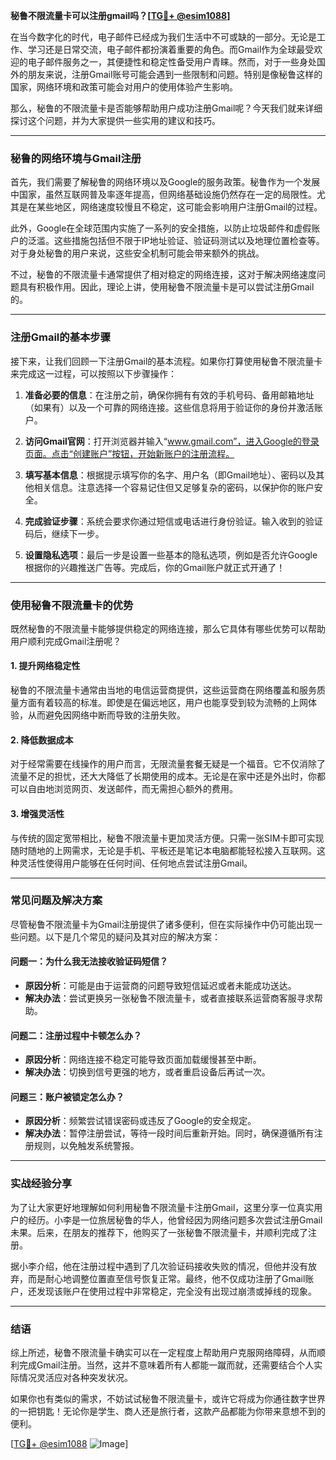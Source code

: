 **秘鲁不限流量卡可以注册gmail吗？[[TG💪+ @esim1088](https://t.me/s/esim1088)]**

在当今数字化的时代，电子邮件已经成为我们生活中不可或缺的一部分。无论是工作、学习还是日常交流，电子邮件都扮演着重要的角色。而Gmail作为全球最受欢迎的电子邮件服务之一，其便捷性和稳定性备受用户青睐。然而，对于一些身处国外的朋友来说，注册Gmail账号可能会遇到一些限制和问题。特别是像秘鲁这样的国家，网络环境和政策可能会对用户的使用体验产生影响。

那么，秘鲁的不限流量卡是否能够帮助用户成功注册Gmail呢？今天我们就来详细探讨这个问题，并为大家提供一些实用的建议和技巧。

---

### 秘鲁的网络环境与Gmail注册

首先，我们需要了解秘鲁的网络环境以及Google的服务政策。秘鲁作为一个发展中国家，虽然互联网普及率逐年提高，但网络基础设施仍然存在一定的局限性。尤其是在某些地区，网络速度较慢且不稳定，这可能会影响用户注册Gmail的过程。

此外，Google在全球范围内实施了一系列的安全措施，以防止垃圾邮件和虚假账户的泛滥。这些措施包括但不限于IP地址验证、验证码测试以及地理位置检查等。对于身处秘鲁的用户来说，这些安全机制可能会带来额外的挑战。

不过，秘鲁的不限流量卡通常提供了相对稳定的网络连接，这对于解决网络速度问题具有积极作用。因此，理论上讲，使用秘鲁不限流量卡是可以尝试注册Gmail的。

---

### 注册Gmail的基本步骤

接下来，让我们回顾一下注册Gmail的基本流程。如果你打算使用秘鲁不限流量卡来完成这一过程，可以按照以下步骤操作：

1. **准备必要的信息**：在注册之前，确保你拥有有效的手机号码、备用邮箱地址（如果有）以及一个可靠的网络连接。这些信息将用于验证你的身份并激活账户。

2. **访问Gmail官网**：打开浏览器并输入“www.gmail.com”，进入Google的登录页面。点击“创建账户”按钮，开始新账户的注册流程。

3. **填写基本信息**：根据提示填写你的名字、用户名（即Gmail地址）、密码以及其他相关信息。注意选择一个容易记住但又足够复杂的密码，以保护你的账户安全。

4. **完成验证步骤**：系统会要求你通过短信或电话进行身份验证。输入收到的验证码后，继续下一步。

5. **设置隐私选项**：最后一步是设置一些基本的隐私选项，例如是否允许Google根据你的兴趣推送广告等。完成后，你的Gmail账户就正式开通了！

---

### 使用秘鲁不限流量卡的优势

既然秘鲁的不限流量卡能够提供稳定的网络连接，那么它具体有哪些优势可以帮助用户顺利完成Gmail注册呢？

#### 1. **提升网络稳定性**
秘鲁的不限流量卡通常由当地的电信运营商提供，这些运营商在网络覆盖和服务质量方面有着较高的标准。即使是在偏远地区，用户也能享受到较为流畅的上网体验，从而避免因网络中断而导致的注册失败。

#### 2. **降低数据成本**
对于经常需要在线操作的用户而言，无限流量套餐无疑是一个福音。它不仅消除了流量不足的担忧，还大大降低了长期使用的成本。无论是在家中还是外出时，你都可以自由地浏览网页、发送邮件，而无需担心额外的费用。

#### 3. **增强灵活性**
与传统的固定宽带相比，秘鲁不限流量卡更加灵活方便。只需一张SIM卡即可实现随时随地的上网需求，无论是手机、平板还是笔记本电脑都能轻松接入互联网。这种灵活性使得用户能够在任何时间、任何地点尝试注册Gmail。

---

### 常见问题及解决方案

尽管秘鲁不限流量卡为Gmail注册提供了诸多便利，但在实际操作中仍可能出现一些问题。以下是几个常见的疑问及其对应的解决方案：

#### 问题一：为什么我无法接收验证码短信？
- **原因分析**：可能是由于运营商的问题导致短信延迟或者未能成功送达。
- **解决办法**：尝试更换另一张秘鲁不限流量卡，或者直接联系运营商客服寻求帮助。

#### 问题二：注册过程中卡顿怎么办？
- **原因分析**：网络连接不稳定可能导致页面加载缓慢甚至中断。
- **解决办法**：切换到信号更强的地方，或者重启设备后再试一次。

#### 问题三：账户被锁定怎么办？
- **原因分析**：频繁尝试错误密码或违反了Google的安全规定。
- **解决办法**：暂停注册尝试，等待一段时间后重新开始。同时，确保遵循所有注册规则，以免触发系统警报。

---

### 实战经验分享

为了让大家更好地理解如何利用秘鲁不限流量卡注册Gmail，这里分享一位真实用户的经历。小李是一位旅居秘鲁的华人，他曾经因为网络问题多次尝试注册Gmail未果。后来，在朋友的推荐下，他购买了一张秘鲁不限流量卡，并顺利完成了注册。

据小李介绍，他在注册过程中遇到了几次验证码接收失败的情况，但他并没有放弃，而是耐心地调整位置直至信号恢复正常。最终，他不仅成功注册了Gmail账户，还发现该账户在使用过程中非常稳定，完全没有出现过崩溃或掉线的现象。

---

### 结语

综上所述，秘鲁不限流量卡确实可以在一定程度上帮助用户克服网络障碍，从而顺利完成Gmail注册。当然，这并不意味着所有人都能一蹴而就，还需要结合个人实际情况灵活应对各种突发状况。

如果你也有类似的需求，不妨试试秘鲁不限流量卡，或许它将成为你通往数字世界的一把钥匙！无论你是学生、商人还是旅行者，这款产品都能为你带来意想不到的便利。

[[TG💪+ @esim1088](https://t.me/s/esim1088) ![Image](https://i.postimg.cc/4NQfJmqS/Snipaste-2025-05-13-00-14-12.png)]